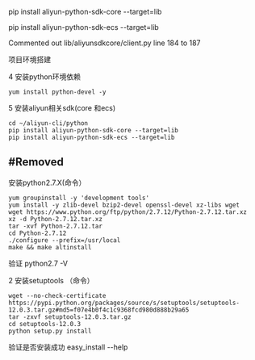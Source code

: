
pip install aliyun-python-sdk-core --target=lib

pip install aliyun-python-sdk-ecs --target=lib

Commented out lib/aliyunsdkcore/client.py line 184 to 187

项目环境搭建

 

 
4 安装python环境依赖

	yum install python-devel -y

5 安装aliyun相关sdk(core 和ecs)

	cd ~/aliyun-cli/python
	pip install aliyun-python-sdk-core --target=lib
 	pip install aliyun-python-sdk-ecs --target=lib
	


#Removed
----

 安装python2.7.X(命令）

	yum groupinstall -y 'development tools'
	yum install -y zlib-devel bzip2-devel openssl-devel xz-libs wget
	wget https://www.python.org/ftp/python/2.7.12/Python-2.7.12.tar.xz
	xz -d Python-2.7.12.tar.xz  
	tar -xvf Python-2.7.12.tar  
	cd Python-2.7.12
	./configure --prefix=/usr/local
	make && make altinstall
 
 验证 python2.7 -V
 
 
 2 安装setuptools （命令）

 	wget --no-check-certificate https://pypi.python.org/packages/source/s/setuptools/setuptools-12.0.3.tar.gz#md5=f07e4b0f4c1c9368fcd980d888b29a65
 	tar -zxvf setuptools-12.0.3.tar.gz
 	cd setuptools-12.0.3
 	python setup.py install
 
 验证是否安装成功 easy_install --help 
